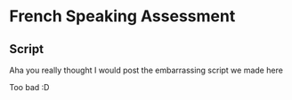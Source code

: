 <head>
  <title>Year 9 French</title>
</head>

# French Speaking Assessment

## Script  

Aha you really thought I would post the embarrassing script we made here

Too bad :D